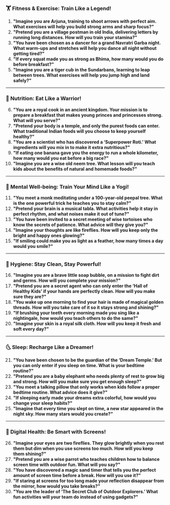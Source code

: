 ### **🏋️ Fitness & Exercise: Train Like a Legend!**  
1. **"Imagine you are Arjuna, training to shoot arrows with perfect aim. What exercises will help you build strong arms and sharp focus?"**  
2. **"Pretend you are a village postman in old India, delivering letters by running long distances. How will you train your stamina?"**  
3. **"You have been chosen as a dancer for a grand Navratri Garba night. What warm-ups and stretches will help you dance all night without getting tired?"**  
4. **"If every squat made you as strong as Bhima, how many would you do before breakfast?"**  
5. **"Imagine you are a tiger cub in the Sundarbans, learning to leap between trees. What exercises will help you jump high and land safely?"**  

---

### **🍛 Nutrition: Eat Like a Warrior!**  
6. **"You are a royal cook in an ancient kingdom. Your mission is to prepare a breakfast that makes young princes and princesses strong. What will you serve?"**  
7. **"Pretend your body is a temple, and only the purest foods can enter. What traditional Indian foods will you choose to keep yourself healthy?"**  
8. **"You are a scientist who has discovered a ‘Superpower Roti.’ What ingredients will you mix in to make it extra nutritious?"**  
9. **"If eating one banana gave you the energy to run a whole kilometer, how many would you eat before a big race?"**  
10. **"Imagine you are a wise old neem tree. What lesson will you teach kids about the benefits of natural and homemade foods?"**  

---

### **🧘 Mental Well-being: Train Your Mind Like a Yogi!**  
11. **"You meet a monk meditating under a 100-year-old peepal tree. What is the one powerful trick he teaches you to stay calm?"**  
12. **"Pretend your brain is a musical tabla. What activities help it stay in perfect rhythm, and what noises make it out of tune?"**  
13. **"You have been invited to a secret meeting of wise tortoises who know the secrets of patience. What advice will they give you?"**  
14. **"Imagine your thoughts are like fireflies. How will you keep only the bright and happy ones glowing?"**  
15. **"If smiling could make you as light as a feather, how many times a day would you smile?"**  

---

### **🛁 Hygiene: Stay Clean, Stay Powerful!**  
16. **"Imagine you are a brave little soap bubble, on a mission to fight dirt and germs. How will you complete your mission?"**  
17. **"Pretend you are a secret agent who can only enter the ‘Hall of Healthy Kids’ if your hands are perfectly clean. How will you make sure they are?"**  
18. **"You wake up one morning to find your hair is made of magical golden threads. How will you take care of it so it stays strong and shining?"**  
19. **"If brushing your teeth every morning made you sing like a nightingale, how would you teach others to do the same?"**  
20. **"Imagine your skin is a royal silk cloth. How will you keep it fresh and soft every day?"**  

---

### **🌜 Sleep: Recharge Like a Dreamer!**  
21. **"You have been chosen to be the guardian of the ‘Dream Temple.’ But you can only enter if you sleep on time. What is your bedtime routine?"**  
22. **"Pretend you are a baby elephant who needs plenty of rest to grow big and strong. How will you make sure you get enough sleep?"**  
23. **"You meet a talking pillow that only works when kids follow a proper bedtime routine. What advice does it give?"**  
24. **"If sleeping early made your dreams extra colorful, how would you change your sleep habits?"**  
25. **"Imagine that every time you slept on time, a new star appeared in the night sky. How many stars would you create?"**  

---

### **📱 Digital Health: Be Smart with Screens!**  
26. **"Imagine your eyes are two fireflies. They glow brightly when you rest them but dim when you use screens too much. How will you keep them shining?"**  
27. **"Pretend you are a wise parrot who teaches children how to balance screen time with outdoor fun. What will you say?"**  
28. **"You have discovered a magic sand timer that tells you the perfect amount of screen time before a break. How will you use it?"**  
29. **"If staring at screens for too long made your reflection disappear from the mirror, how would you take breaks?"**  
30. **"You are the leader of ‘The Secret Club of Outdoor Explorers.’ What fun activities will your team do instead of using gadgets?"**
